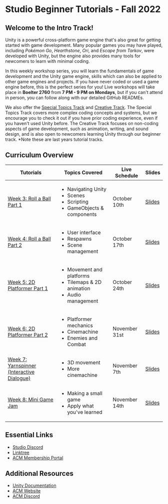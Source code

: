 # Studio Beginner Tutorials - Fall 2022
## Welcome to the Intro Track!
Unity is a powerful cross-platform game engine that's also great for getting started with game development. Many popular games you may have played, including *Pokémon Go*, *Hearthstone*, *Ori*, and *Escape from Tarkov*, were developed with Unity, but the engine also provides many tools for newcomers to learn with minimal coding.

In this weekly workshop series, you will learn the fundamentals of game development and the Unity game engine, skills which can also be applied to other game engines and projects. If you have never coded or used a game engine before, this is the perfect series for you! Live workshops will take place in **Boelter 2760** from **7 PM - 9 PM on Mondays**, but if you can't attend in person, you can follow along with our detailed GitHub READMEs.

We also offer the [Special Topics Track](https://github.com/uclaacm/studio-advanced-tutorials-f21) and [Creative Track](https://github.com/uclaacm/studio-creative-tutorials-f21). The Special Topics Track covers more complex coding concepts and systems, but we encourage you to check it out if you have prior coding experience, even if you haven't used Unity before. The Creative Track focuses on non-coding aspects of game development, such as animation, writing, and sound design, and is also open to newcomers learning Unity through our beginner track. *Note these are last years tutorial tracks.

## Curriculum Overview
| Tutorials | Topics Covered | Live Schedule | Slides |
|-----------|----------------|---------------|--------|
| [Week 3: Roll a Ball Part 1](./Roll%20a%20Ball%20-%20Part%20I) | <ul> <li>Navigating Unity</li> <li>Scenes</li> <li>Scripting</li> <li>GameObjects & components</li> </ul> | October 10th | [Slides](https://docs.google.com/presentation/d/1e-JKN4uXpfnkBJeLQNw1DbF4L7mNLuZV49Xxdulj_bI/edit?usp=sharing) |
| [Week 4: Roll a Ball Part 2](./Roll%20a%20Ball%20-%20Part%20II) | <ul> <li>User interface</li> <li>Respawns</li> <li>Scene management</li> </ul> | October 17th | [Slides]() |
| [Week 5: 2D Platformer Part 1]() | <ul> <li>Movement and platforms</li> <li>Tilemaps & 2D animation</li> <li>Audio management</li> </ul> | October 24th | [Slides]() |
| [Week 6: 2D Platformer Part 2]() | <ul> <li>Platformer mechanics</li> <li>Cinemachine</li> <li>Enemies and Combat</li> </ul> | November 31st | [Slides]() |
| [Week 7: Yarnspinner (Interactive Dialogue)]() | <ul> <li>3D movement</li> <li>More cinemachine</li> </ul> | November 7th | [Slides]() |
| [Week 8: Mini Game Jam]() | <ul> <li>Making a small game</li> <li>Apply what you've learned</li>  </ul> | November 14th | [Slides]() |

## Essential Links
- [Studio Discord](https://discord.com/invite/bBk2Mcw)
- [Linktree](https://linktr.ee/acmstudio)
- [ACM Membership Portal](https://members.uclaacm.com/)

## Additional Resources
- [Unity Documentation](https://docs.unity3d.com/Manual/index.html)
- [ACM Website](https://www.uclaacm.com/)
- [ACM Discord](https://discord.com/invite/eWmzKsY)
